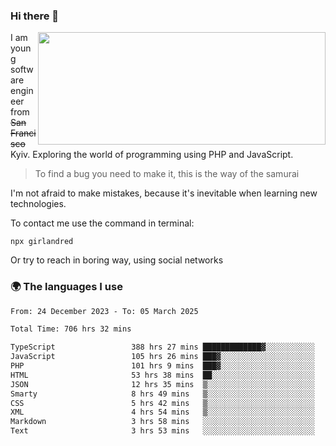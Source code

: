 ### Hi there 👋  

<img align='right' src="https://github-readme-stats.vercel.app/api?username=girlandred&count_private=true&show_icons=true&include_all_commits=true&hide_rank=true&hide_title=true&theme=buefy&card_width=300" width=460 height=180>


I am young software engineer from ~~San Francisco~~ Kyiv. Exploring the world of programming using PHP and JavaScript.


> To find a bug you need to make it, this is the way of the samurai



I'm not afraid to make mistakes, because it's inevitable when learning new technologies.

To contact me use the command in terminal:

```
npx girlandred
```

Or try to reach in boring way, using social networks


### 🌍 The languages I use

<!--START_SECTION:waka-->

```txt
From: 24 December 2023 - To: 05 March 2025

Total Time: 706 hrs 32 mins

TypeScript                 388 hrs 27 mins █████████████▓░░░░░░░░░░░   54.97 %
JavaScript                 105 hrs 26 mins ███▓░░░░░░░░░░░░░░░░░░░░░   14.92 %
PHP                        101 hrs 9 mins  ███▓░░░░░░░░░░░░░░░░░░░░░   14.31 %
HTML                       53 hrs 38 mins  ██░░░░░░░░░░░░░░░░░░░░░░░   07.59 %
JSON                       12 hrs 35 mins  ▒░░░░░░░░░░░░░░░░░░░░░░░░   01.78 %
Smarty                     8 hrs 49 mins   ▒░░░░░░░░░░░░░░░░░░░░░░░░   01.25 %
CSS                        5 hrs 42 mins   ▒░░░░░░░░░░░░░░░░░░░░░░░░   00.81 %
XML                        4 hrs 54 mins   ▒░░░░░░░░░░░░░░░░░░░░░░░░   00.70 %
Markdown                   3 hrs 58 mins   ░░░░░░░░░░░░░░░░░░░░░░░░░   00.56 %
Text                       3 hrs 53 mins   ░░░░░░░░░░░░░░░░░░░░░░░░░   00.55 %
```

<!--END_SECTION:waka-->
